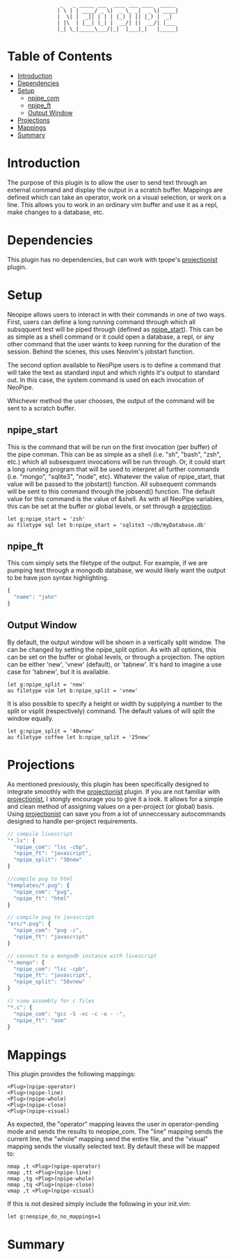                      _   _ _____ ___  ____ ___ ____  _____ 
                    | \ | | ____/ _ \|  _ \_ _|  _ \| ____|
                    |  \| |  _|| | | | |_) | || |_) |  _|  
                    | |\  | |__| |_| |  __/| ||  __/| |___ 
                    |_| \_|_____\___/|_|  |___|_|   |_____|
                                                           

Table of Contents
=================


<!-- vim-markdown-toc GFM -->

* [Introduction](#introduction)
* [Dependencies](#dependencies)
* [Setup](#setup)
  * [npipe\_com](#npipe_com)
  * [npipe\_ft](#npipe_ft)
  * [Output Window](#output-window)
* [Projections](#projections)
* [Mappings](#mappings)
* [Summary](#summary)

<!-- vim-markdown-toc -->


[projectionist]: https://github.com/tpope/vim-projectionist
[npipe_start]: #npipe_start

Introduction
============

The purpose of this plugin is to allow the user to send text through an
external command and display the output in a scratch buffer. Mappings are
defined which can take an operator, work on a visual selection, or work on a
line. This allows you to work in an ordinary vim buffer and use it as a repl,
make changes to a database, etc.

Dependencies
============

This plugin has no dependencies, but can work with tpope's [projectionist]
plugin.

Setup
=====

Neopipe allows users to interact in with their commands in one of two ways.
First, users can define a long running command through which all subsqquent test
will be piped through (defined as [npipe_start]). This can be as simple as a shell command or it could open
a database, a repl, or any other command that the user wants to keep running for
the duration of the session. Behind the scenes, this uses Neovim's jobstart
function.

The second option available to NeoPipe users is to define a command that will
take the text as standard input and which rights it's output to standard out. In
this case, the system command is used on each invocation of NeoPipe.

Whichever method the user chooses, the output of the command will be sent to a
scratch buffer.

npipe\_start
----------------

This is the command that will be run on the first invocation (per buffer)
of the pipe comman. This can be as simple as a shell (i.e. "sh", "bash",
"zsh", etc.) which all subsesquent invocations will be run through. Or,
it could start a long running program that will be used to interpret all
further commands (i.e. "mongo", "sqlite3", "node", etc). Whatever the value
of npipe\_start, that value will be passed to the jobstart() function. All
subsequent commands will be sent to this command through the jobsend()
function. The default value for this command is the value of &shell. As with
all NeoPipe variables, this can be set at the buffer or global levels, or set
through a [projection](#projections).

```vim
let g:npipe_start = 'zsh'
au filetype sql let b:npipe_start = 'sqlite3 ~/db/myDatabase.db'
```

npipe\_ft
-----------

This com simply sets the filetype of the output. For example, if we are
pumping text through a mongodb database, we would likely want the output to be
have json syntax highlighting.

```javascript
{
  "name": "john"
}
```

Output Window
-------------

By default, the output window will be shown in a vertically split window. The
can be changed by setting the npipe\_split option. As with all options, this can
be set on the buffer or global levels, or through a projection. The option can
be either 'new', 'vnew' (default), or 'tabnew'. It's hard to imagine a use case
for 'tabnew', but it is available.

```vim
let g:npipe_split = 'new'
au filetype vim let b:npipe_split = 'vnew'
```

It is also possible to specify a height or width by supplying a number to the
split or vsplit (respectively) command. The default values of will split the
window equally.

```vim
let g:npipe_split = '40vnew'
au filetype coffee let b:npipe_split = '25new'
```

Projections
===========

As mentioned previously, this plugin has been specifically designed to integrate
smoothly with the [projectionist] plugin. If you are not familiar with
[projectionist], I stongly encourage you to give it a look. It allows for a
simple and clean method of assigning values on a per-project (or global) basis.
Using [projectionist] can save you from a lot of unneccessary autocommands
designed to handle per-project requirements.

```Javascript
// compile livescript
"*.ls": {
  "npipe_com": "lsc -cbp",
  "npipe_ft": "javascript",
  "npipe_split": "30new"
}

//compile pug to html
"templates/*.pug": {
  "npipe_com": "pug",
  "npipe_ft": "html"
}

// compile pug to javascript
"src/*.pug": {
  "npipe_com": "pug -c",
  "npipe_ft": "javascript"
}

// connect to a mongodb instance with livescript
"*.mongo": {
  "npipe_com": "lsc -cpb",
  "npipe_ft": "javascript",
  "npipe_split": "50vnew"
}

// view assembly for c files
"*.c": {
  "npipe_com": "gcc -S -xc -c -o - -",
  "npipe_ft": "asm"
}
```

Mappings
========

This plugin provides the following mappings:

```vim
<Plug>(npipe-operator)
<Plug>(npipe-line)
<Plug>(npipe-whole)
<Plug>(npipe-close)
<Plug>(npipe-visual)
```

As expected, the "operator" mapping leaves the user in operator-pending mode
and sends the results to neopipe\_com. The "line" mapping sends the current
line, the "whole" mapping send the entire file, and the "visual" mapping sends
the viusally selected text. By default these will be mapped to:

```vim
nmap ,t <Plug>(npipe-operator)
nmap ,tt <Plug>(npipe-line)
nmap ,tg <Plug>(npipe-whole)
nmap ,tq <Plug>(npipe-close)
vmap ,t <Plug>(npipe-visual)
```

If this is not desired simply include the following in your init.vim:

```vim
let g:neopipe_do_no_mappings=1
```

Summary
=======
